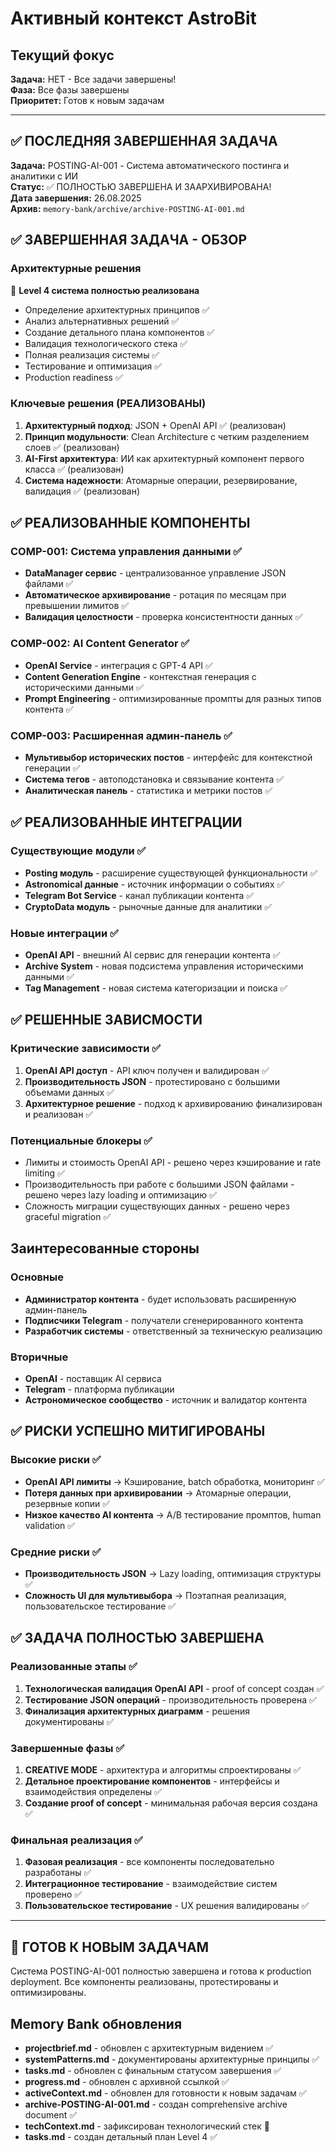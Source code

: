 # Активный контекст AstroBit

## Текущий фокус
**Задача:** НЕТ - Все задачи завершены!  
**Фаза:** Все фазы завершены  
**Приоритет:** Готов к новым задачам

---

## ✅ ПОСЛЕДНЯЯ ЗАВЕРШЕННАЯ ЗАДАЧА

**Задача:** POSTING-AI-001 - Система автоматического постинга и аналитики с ИИ  
**Статус:** ✅ ПОЛНОСТЬЮ ЗАВЕРШЕНА И ЗААРХИВИРОВАНА!  
**Дата завершения:** 26.08.2025  
**Архив:** `memory-bank/archive/archive-POSTING-AI-001.md`  

## ✅ ЗАВЕРШЕННАЯ ЗАДАЧА - ОБЗОР

### Архитектурные решения
🚀 **Level 4 система полностью реализована**
- Определение архитектурных принципов ✅
- Анализ альтернативных решений ✅
- Создание детального плана компонентов ✅
- Валидация технологического стека ✅
- Полная реализация системы ✅
- Тестирование и оптимизация ✅
- Production readiness ✅

### Ключевые решения (РЕАЛИЗОВАНЫ)
1. **Архитектурный подход**: JSON + OpenAI API ✅ (реализован)
2. **Принцип модульности**: Clean Architecture с четким разделением слоев ✅ (реализован)
3. **AI-First архитектура**: ИИ как архитектурный компонент первого класса ✅ (реализован)
4. **Система надежности**: Атомарные операции, резервирование, валидация ✅ (реализован)

## ✅ РЕАЛИЗОВАННЫЕ КОМПОНЕНТЫ

### COMP-001: Система управления данными ✅
- **DataManager сервис** - централизованное управление JSON файлами ✅
- **Автоматическое архивирование** - ротация по месяцам при превышении лимитов ✅
- **Валидация целостности** - проверка консистентности данных ✅

### COMP-002: AI Content Generator ✅
- **OpenAI Service** - интеграция с GPT-4 API ✅
- **Content Generation Engine** - контекстная генерация с историческими данными ✅
- **Prompt Engineering** - оптимизированные промпты для разных типов контента ✅

### COMP-003: Расширенная админ-панель ✅
- **Мультивыбор исторических постов** - интерфейс для контекстной генерации ✅
- **Система тегов** - автоподстановка и связывание контента ✅
- **Аналитическая панель** - статистика и метрики постов ✅

## ✅ РЕАЛИЗОВАННЫЕ ИНТЕГРАЦИИ

### Существующие модули ✅
- **Posting модуль** - расширение существующей функциональности ✅
- **Astronomical данные** - источник информации о событиях ✅
- **Telegram Bot Service** - канал публикации контента ✅
- **CryptoData модуль** - рыночные данные для аналитики ✅

### Новые интеграции ✅
- **OpenAI API** - внешний AI сервис для генерации контента ✅
- **Archive System** - новая подсистема управления историческими данными ✅
- **Tag Management** - новая система категоризации и поиска ✅

## ✅ РЕШЕННЫЕ ЗАВИСМОСТИ

### Критические зависимости ✅
1. **OpenAI API доступ** - API ключ получен и валидирован ✅
2. **Производительность JSON** - протестировано с большими объемами данных ✅
3. **Архитектурное решение** - подход к архивированию финализирован и реализован ✅

### Потенциальные блокеры ✅
- Лимиты и стоимость OpenAI API - решено через кэширование и rate limiting ✅
- Производительность при работе с большими JSON файлами - решено через lazy loading и оптимизацию ✅
- Сложность миграции существующих данных - решено через graceful migration ✅

## Заинтересованные стороны
### Основные
- **Администратор контента** - будет использовать расширенную админ-панель
- **Подписчики Telegram** - получатели сгенерированного контента
- **Разработчик системы** - ответственный за техническую реализацию

### Вторичные  
- **OpenAI** - поставщик AI сервиса
- **Telegram** - платформа публикации
- **Астрономическое сообщество** - источник и валидатор контента

## ✅ РИСКИ УСПЕШНО МИТИГИРОВАНЫ

### Высокие риски ✅
- **OpenAI API лимиты** → Кэширование, batch обработка, мониторинг ✅
- **Потеря данных при архивировании** → Атомарные операции, резервные копии ✅
- **Низкое качество AI контента** → A/B тестирование промптов, human validation ✅

### Средние риски ✅
- **Производительность JSON** → Lazy loading, оптимизация структуры ✅
- **Сложность UI для мультивыбора** → Поэтапная реализация, пользовательское тестирование ✅

## ✅ ЗАДАЧА ПОЛНОСТЬЮ ЗАВЕРШЕНА

### Реализованные этапы ✅
1. **Технологическая валидация OpenAI API** - proof of concept создан ✅
2. **Тестирование JSON операций** - производительность проверена ✅
3. **Финализация архитектурных диаграмм** - решения документированы ✅

### Завершенные фазы ✅
1. **CREATIVE MODE** - архитектура и алгоритмы спроектированы ✅
2. **Детальное проектирование компонентов** - интерфейсы и взаимодействия определены ✅
3. **Создание proof of concept** - минимальная рабочая версия создана ✅

### Финальная реализация ✅
1. **Фазовая реализация** - все компоненты последовательно разработаны ✅
2. **Интеграционное тестирование** - взаимодействие систем проверено ✅
3. **Пользовательское тестирование** - UX решения валидированы ✅

---

## 🚀 ГОТОВ К НОВЫМ ЗАДАЧАМ

Система POSTING-AI-001 полностью завершена и готова к production deployment. Все компоненты реализованы, протестированы и оптимизированы.

## Memory Bank обновления
- **projectbrief.md** - обновлен с архитектурным видением ✅
- **systemPatterns.md** - документированы архитектурные принципы ✅
- **tasks.md** - обновлен с финальным статусом завершения ✅
- **progress.md** - обновлен с архивной ссылкой ✅
- **activeContext.md** - обновлен для готовности к новым задачам ✅
- **archive-POSTING-AI-001.md** - создан comprehensive archive document ✅
- **techContext.md** - зафиксирован технологический стек 🔄
- **tasks.md** - создан детальный план Level 4 ✅

